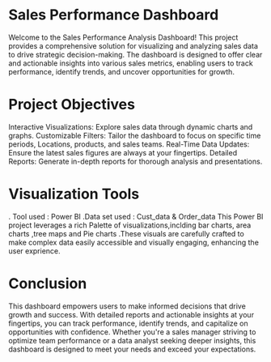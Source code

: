 # Sales Performance Dashboard
Welcome to the Sales Performance Analysis Dashboard! This project provides a comprehensive solution for visualizing and analyzing sales data to drive strategic decision-making. 
The dashboard is designed to offer clear and actionable insights into various sales metrics, enabling users to track performance, identify trends, and uncover opportunities for growth.


# Project Objectives 
Interactive Visualizations: Explore sales data through dynamic charts and graphs.
Customizable Filters: Tailor the dashboard to focus on specific time periods, Locations, products, and sales teams.
Real-Time Data Updates: Ensure the latest sales figures are always at your fingertips.
Detailed Reports: Generate in-depth reports for thorough analysis and presentations.


# Visualization Tools
. Tool used : Power BI
.Data set used : Cust_data & Order_data
This Power BI project leverages a rich Palette
of visualizations,inclding bar charts, area charts ,tree maps
and Pie charts .These visuals are carefully crafted to make 
complex data easily accessible and visually engaging, enhancing 
the user exprience.

# Conclusion
 This dashboard empowers users to make informed decisions that drive growth and success.
With detailed reports and actionable insights at your fingertips, you can track performance, 
identify trends, and capitalize on opportunities with confidence. Whether you're a sales manager 
striving to optimize team performance or a data analyst seeking deeper insights, this dashboard 
is designed to meet your needs and exceed your expectations.
